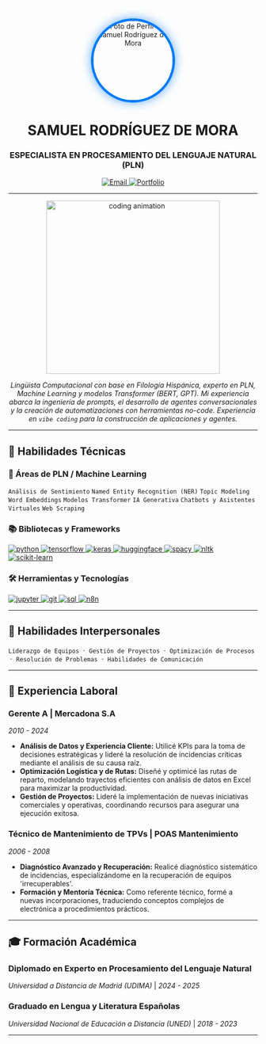 <div align="center">
  <img src="https://avatars.githubusercontent.com/u/74648784?v=4" alt="Foto de Perfil de Samuel Rodríguez de Mora" width="160" height="160" style="border-radius:50%; border:5px solid #007bff; box-shadow: 0 0 20px rgba(0, 123, 255, 0.6);" />
  <h1>
    <b>SAMUEL RODRÍGUEZ DE MORA</b>
  </h1>
  <h3>
    ESPECIALISTA EN PROCESAMIENTO DEL LENGUAJE NATURAL (PLN)
  </h3>
</div>

<p align="center">
  <a href="mailto:devai.srm@gmail.com" target="_blank">
    <img src="https://img.shields.io/badge/Email-D14836?style=for-the-badge&logo=gmail&logoColor=white" alt="Email"/>
  </a>
  <a href="[URL_DE_TU_PORTFOLIO]" target="_blank">
    <img src="https://img.shields.io/badge/Portfolio-00bcd4?style=for-the-badge&logo=react&logoColor=white" alt="Portfolio"/>
  </a>
</p>

---

<div align="center">
  <img src="https://raw.githubusercontent.com/Adam-pw/Adam-pw/main/animation_500_kxa883sd.gif" alt="coding animation" width="350"/>
</div>

<p align="center">
  <em>
    Lingüista Computacional con base en Filología Hispánica, experto en PLN, Machine Learning y modelos Transformer (BERT, GPT). Mi experiencia abarca la ingeniería de prompts, el desarrollo de agentes conversacionales y la creación de automatizaciones con herramientas no-code. Experiencia en <code>vibe coding</code> para la construcción de aplicaciones y agentes.
  </em>
</p>

---

## 🚀 Habilidades Técnicas

### 🧠 Áreas de PLN / Machine Learning
<p align="left">
  <code>Análisis de Sentimiento</code>
  <code>Named Entity Recognition (NER)</code>
  <code>Topic Modeling</code>
  <code>Word Embeddings</code>
  <code>Modelos Transformer</code>
  <code>IA Generativa</code>
  <code>Chatbots y Asistentes Virtuales</code>
  <code>Web Scraping</code>
</p>

### 📚 Bibliotecas y Frameworks
<p align="left">
    <a href="https://www.python.org" target="_blank" rel="noreferrer"> <img src="https://img.shields.io/badge/Python-3776AB?style=for-the-badge&logo=python&logoColor=white" alt="python"/> </a>
    <a href="https://www.tensorflow.org" target="_blank" rel="noreferrer"> <img src="https://img.shields.io/badge/TensorFlow-FF6F00?style=for-the-badge&logo=tensorflow&logoColor=white" alt="tensorflow"/> </a>
    <a href="https://keras.io/" target="_blank" rel="noreferrer"> <img src="https://img.shields.io/badge/Keras-D00000?style=for-the-badge&logo=keras&logoColor=white" alt="keras"/> </a>
    <a href="https://huggingface.co/" target="_blank" rel="noreferrer"> <img src="https://img.shields.io/badge/🤗%20Hugging_Face-FFD21E?style=for-the-badge&logo=huggingface&logoColor=black" alt="huggingface"/> </a>
    <a href="https://spacy.io/" target="_blank" rel="noreferrer"> <img src="https://img.shields.io/badge/spaCy-09A3D5?style=for-the-badge&logo=spacy&logoColor=white" alt="spacy"/> </a>
    <a href="https://www.nltk.org/" target="_blank" rel="noreferrer"> <img src="https://img.shields.io/badge/NLTK-3776AB?style=for-the-badge" alt="nltk"/> </a>
    <a href="https://scikit-learn.org/" target="_blank" rel="noreferrer"> <img src="https://img.shields.io/badge/scikit--learn-F7931E?style=for-the-badge&logo=scikit-learn&logoColor=white" alt="scikit-learn"/> </a>
</p>

### 🛠️ Herramientas y Tecnologías
<p align="left">
    <a href="https://jupyter.org/" target="_blank" rel="noreferrer"> <img src="https://img.shields.io/badge/Jupyter-F37626?style=for-the-badge&logo=jupyter&logoColor=white" alt="jupyter"/> </a>
    <a href="https://git-scm.com/" target="_blank" rel="noreferrer"> <img src="https://img.shields.io/badge/git-%23F05033.svg?style=for-the-badge&logo=git&logoColor=white" alt="git"/> </a>
    <a href="https://www.mysql.com/" target="_blank" rel="noreferrer"> <img src="https://img.shields.io/badge/sql-4479A1?style=for-the-badge&logo=mysql&logoColor=white" alt="sql"/> </a>
    <a href="https://n8n.io/" target="_blank" rel="noreferrer"> <img src="https://img.shields.io/badge/n8n-1A8272?style=for-the-badge&logo=n8n&logoColor=white" alt="n8n"/> </a>
</p>

---

<!-- 
  NUEVA SECCIÓN: Habilidades Interpersonales.
-->
## 🤝 Habilidades Interpersonales
<p>
  <code>Liderazgo de Equipos</code> &nbsp;·&nbsp;
  <code>Gestión de Proyectos</code> &nbsp;·&nbsp;
  <code>Optimización de Procesos</code> &nbsp;·&nbsp;
  <code>Resolución de Problemas</code> &nbsp;·&nbsp;
  <code>Habilidades de Comunicación</code>
</p>

---

## 💼 Experiencia Laboral

### **Gerente A** | Mercadona S.A
*2010 - 2024*
- **Análisis de Datos y Experiencia Cliente:** Utilicé KPIs para la toma de decisiones estratégicas y lideré la resolución de incidencias críticas mediante el análisis de su causa raíz.
- **Optimización Logística y de Rutas:** Diseñé y optimicé las rutas de reparto, modelando trayectos eficientes con análisis de datos en Excel para maximizar la productividad.
- **Gestión de Proyectos:** Lideré la implementación de nuevas iniciativas comerciales y operativas, coordinando recursos para asegurar una ejecución exitosa.

### **Técnico de Mantenimiento de TPVs** | POAS Mantenimiento
*2006 - 2008*
- **Diagnóstico Avanzado y Recuperación:** Realicé diagnóstico sistemático de incidencias, especializándome en la recuperación de equipos 'irrecuperables'.
- **Formación y Mentoría Técnica:** Como referente técnico, formé a nuevas incorporaciones, traduciendo conceptos complejos de electrónica a procedimientos prácticos.

---

## 🎓 Formación Académica

### **Diplomado en Experto en Procesamiento del Lenguaje Natural**
*Universidad a Distancia de Madrid (UDIMA)* | *2024 - 2025*

### **Graduado en Lengua y Literatura Españolas**
*Universidad Nacional de Educación a Distancia (UNED)* | *2018 - 2023*

---


</p>
